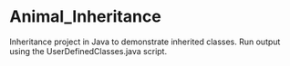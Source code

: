 # Animal_Inheritance
Inheritance project in Java to demonstrate inherited classes. Run output using the UserDefinedClasses.java script.
